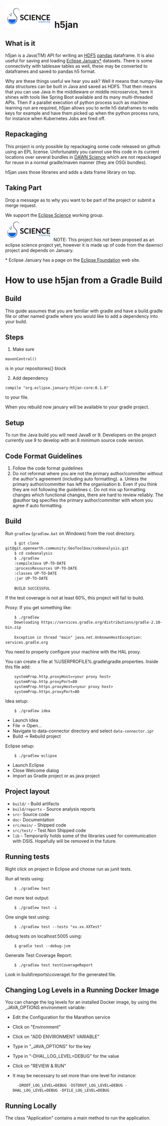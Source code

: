 ![](https://github.com/h5jan/h5jan-core/blob/master/eclipsesci.png) h5jan
=====

## What is it
h5jan is a Java(TM) API for writing an [HDF5](https://www.hdfgroup.org) [pandas](https://pandas.pydata.org/) dataframe. It is also useful for
saving and loading [Eclipse January*](https://github.com/eclipse/january) datasets. There is some connectivity with 
tablesaw tables as well, these may be converted to dataframes and saved to 
pandas h5 format.

Why are these things useful we hear you ask? Well it means that numpy-like data structures can be built in Java and
saved as HDF5. That then means that you can use Java in the middleware or middle
microservice, here it shines with tools like Spring Boot available and its many 
multi-threaded APIs. Then if a parallel execution of python process such as 
machine learning run are required, h5jan allows you to write h5 dataframes to redis
keys for example and have them picked up when the python process runs, for instance
when Kubernetes Jobs are fired off.

## Repackaging
This project is only possible by repackaging some code released on github using an EPL license.
Unfortunately you cannot use this code in its current locations over several bundles in [DAWN Science](https://github.com/DawnScience)
which are not repackaged for reuse in a normal gradle/maven manner (they are OSGi bundles).

h5jan uses those libraries and adds a data frame library on top.

## Taking Part
Drop a message as to why you want to be part of the project or submit a merge request.

We support the [Eclipse Science](https://science.eclipse.org/) working group.<br>
![Eclipse Science](https://github.com/h5jan/h5jan-core/blob/master/eclipsesci.png)
NOTE: This project *has not* been proposed as an eclipse science project yet, however
it is made up of code from the dawnsci project and depends on January. 

 \* Eclipse January has a page on the [Eclipse Foundation](https://www.eclipse.org/january/) web site.

How to use h5jan from a Gradle Build
====================================

Build
-----
This guide assumes that you are familiar with gradle and have a build.gradle file or other named gradle where you would like to add a dependency into your build.

Steps
-----
1. Make sure  
~~~~ 
mavenCentral()
~~~~  
is in your repositories{} block


2. Add dependency 
~~~~ 
compile "org.eclipse.january:h5jan-core:0.1.0" 
~~~~ 
to your file.

When you rebuild now january will be available to your gradle project.

## Setup
To run the Java build you will need Java8 or 9. Developers on the project
currently use 9 to develop with an 8 minimum source code version.

## Code Format Guidelines
1.	Follow the code format guidelines
2.	Do not reformat where you are not the primary author/committer without the author's agreement (including auto formatting).
	a.	Unless the primary author/committer has left the organisation
	b.	Even if you think they are not following the guidelines
	c. 	Do not mix up formatting changes which functional changes, there are hard to review reliably.
The @author tag specifies the primary author/committer with whom you agree if auto formatting.


Build
-----

Run `gradlew` (`gradlew.bat` on Windows) from the root directory.

        $ git clone git@git.openearth.community:GeoToolbox/codeanalysis.git
        $ cd codeanalysis
        $ ./gradlew
        :compileJava UP-TO-DATE
        :processResources UP-TO-DATE
        :classes UP-TO-DATE
        :jar UP-TO-DATE

        BUILD SUCCESSFUL

If the test coverage is not at least 60%, this project will fail to build.


Proxy:
If you get something like:

        $ ./gradlew
        Downloading https://services.gradle.org/distributions/gradle-2.10-bin.zip

        Exception in thread "main" java.net.UnknownHostException: services.gradle.org

You need to properly configure your machine with the HAL proxy.

You can create a file at %USERPROFILE%\.gradle\gradle.properties.  Inside this file add:

        systemProp.http.proxyHost=<your proxy host>
        systemProp.http.proxyPort=80
        systemProp.https.proxyHost=<your proxy host>
        systemProp.https.proxyPort=80

Idea setup:

        $ ./gradlew idea

* Launch Idea
* File -> Open...
* Navigate to data-connector directory and select `data-connector.ipr`
* Build -> Rebuild project

Eclipse setup:

        $ ./gradlew eclipse

* Launch Eclipse
* Close Welcome dialog
* Import as Gradle project or as java project

Project layout
--------------

- `build/` - Build artifacts
- `build/reports` - Source analysis reports
- `src`- Source code
- `doc`- Documentation
- `src/main/` - Shipped code
- `src/test/` - Test Non Shipped code
- `lib` - Temporarily holds some of the libraries used for communication with DSIS.  Hopefully will be removed in the future.


Running tests
--------------
Right click on project in Eclipse and choose run as junit tests.

Run all tests using:

        $ ./gradlew test

Get more test output:

        $ ./gradlew test -i

One single test using:

        $ ./gradlew test --tests "xx.xx.XXTest"

debug tests on localhost:5005 using:

        $ gradle test --debug-jvm

Generate Test Coverage Report:

        $ ./gradlew test testCoverageReport

Look in build\reports\coverage\ for the generated file.
	

Changing Log Levels in a Running Docker Image
---------------------------------------------

You can change the log levels for an installed Docker image, by using the \_JAVA\_OPTIONS environment variable:
* Edit the Configuration for the Marathon service
* Click on "Environment"
* Click on "ADD ENVIRONMENT VARIABLE"
* Type in "\_JAVA\_OPTIONS" for the key
* Type in "-DHAL\_LOG\_LEVEL=DEBUG" for the value
* Click on "REVIEW & RUN"
* It may be necessary to set more than one level for instance:
 
        -DROOT_LOG_LEVEL=DEBUG -DSTDOUT_LOG_LEVEL=DEBUG -DHAL_LOG_LEVEL=DEBUG -DFILE_LOG_LEVEL=DEBUG
 


Running Locally
---------------
The class "Application" contains a main method to run the application.


